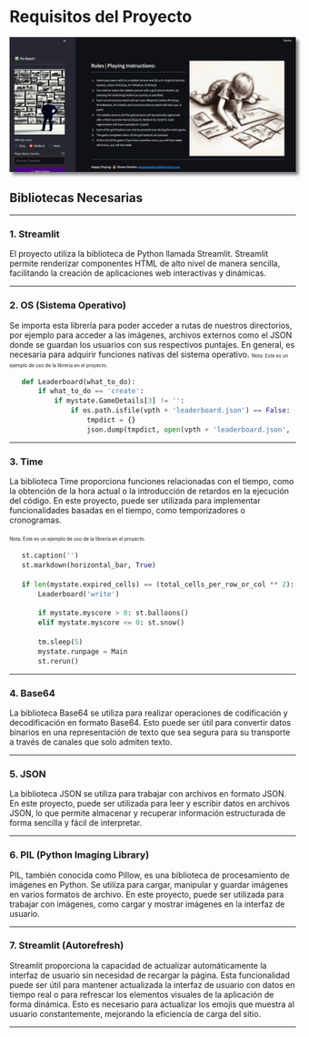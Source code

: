 # Requisitos del Proyecto
<img src="docs/img/site.png" alt="Interfaz Principal del proyecto" style="box-shadow: 5px 5px 5px grey;">

## Bibliotecas Necesarias

---

### 1. Streamlit

El proyecto utiliza la biblioteca de Python llamada Streamlit. Streamlit permite renderizar componentes HTML de alto nivel de manera sencilla, facilitando la creación de aplicaciones web interactivas y dinámicas.

---

### 2. OS (Sistema Operativo)

Se importa esta librería para poder acceder a rutas de nuestros directorios, por ejemplo para acceder a las imágenes, archivos externos como el JSON donde se guardan los usuarios con sus respectivos puntajes. En general, es necesaria para adquirir funciones nativas del sistema operativo.
<span style="font-size: 0.6em;">Nota: Este es un ejemplo de uso de la libreria en el proyecto.</span>
 ```python
    def Leaderboard(what_to_do):
        if what_to_do == 'create':
            if mystate.GameDetails[3] != '':
                if os.path.isfile(vpth + 'leaderboard.json') == False:
                    tmpdict = {}
                    json.dump(tmpdict, open(vpth + 'leaderboard.json', 'w'))
```

---

### 3. Time

La biblioteca Time proporciona funciones relacionadas con el tiempo, como la obtención de la hora actual o la introducción de retardos en la ejecución del código. En este proyecto, puede ser utilizada para implementar funcionalidades basadas en el tiempo, como temporizadores o cronogramas.

<span style="font-size: 0.6em;">Nota: Este es un ejemplo de uso de la libreria en el proyecto.</span>
 ```python
    st.caption('')
    st.markdown(horizontal_bar, True)

    if len(mystate.expired_cells) == (total_cells_per_row_or_col ** 2):
        Leaderboard('write')

        if mystate.myscore > 0: st.balloons()
        elif mystate.myscore <= 0: st.snow()

        tm.sleep(5)
        mystate.runpage = Main
        st.rerun()
```

---

### 4. Base64

La biblioteca Base64 se utiliza para realizar operaciones de codificación y decodificación en formato Base64. Esto puede ser útil para convertir datos binarios en una representación de texto que sea segura para su transporte a través de canales que solo admiten texto.

---

### 5. JSON

La biblioteca JSON se utiliza para trabajar con archivos en formato JSON. En este proyecto, puede ser utilizada para leer y escribir datos en archivos JSON, lo que permite almacenar y recuperar información estructurada de forma sencilla y fácil de interpretar.

---

### 6. PIL (Python Imaging Library)

PIL, también conocida como Pillow, es una biblioteca de procesamiento de imágenes en Python. Se utiliza para cargar, manipular y guardar imágenes en varios formatos de archivo. En este proyecto, puede ser utilizada para trabajar con imágenes, como cargar y mostrar imágenes en la interfaz de usuario.

---

### 7. Streamlit (Autorefresh)

Streamlit proporciona la capacidad de actualizar automáticamente la interfaz de usuario sin necesidad de recargar la página. Esta funcionalidad puede ser útil para mantener actualizada la interfaz de usuario con datos en tiempo real o para refrescar los elementos visuales de la aplicación de forma dinámica. Esto es necesario para actualizar los emojis que muestra al usuario constantemente, mejorando la eficiencia de carga del sitio.

---
